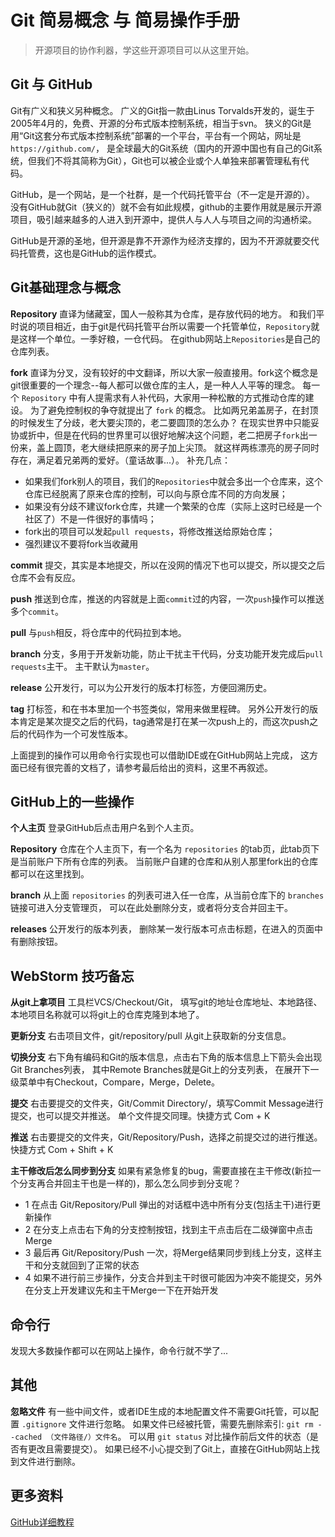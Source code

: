 # Git 简易概念 与 简易操作手册

> 开源项目的协作利器，学这些开源项目可以从这里开始。

## Git 与 GitHub

Git有广义和狭义另种概念。
广义的Git指一款由Linus Torvalds开发的，诞生于2005年4月的，免费、开源的分布式版本控制系统，相当于svn。
狭义的Git是用“Git这套分布式版本控制系统”部署的一个平台，平台有一个网站，网址是`https://github.com/`，
是全球最大的Git系统（国内的开源中国也有自己的Git系统，但我们不将其简称为Git），Git也可以被企业或个人单独来部署管理私有代码。

GitHub，是一个网站，是一个社群，是一个代码托管平台（不一定是开源的）。
没有GitHub就Git（狭义的）就不会有如此规模，github的主要作用就是展示开源项目，吸引越来越多的人进入到开源中，提供人与人人与项目之间的沟通桥梁。

GitHub是开源的圣地，但开源是靠不开源作为经济支撑的，因为不开源就要交代码托管费，这也是GitHub的运作模式。

## Git基础理念与概念

**Repository** 直译为储藏室，国人一般称其为仓库，是存放代码的地方。
和我们平时说的项目相近，由于git是代码托管平台所以需要一个托管单位，`Repository`就是这样一个单位。一季好粮，一仓代码。
在github网站上`Repositories`是自己的仓库列表。

**fork** 直译为分叉，没有较好的中文翻译，所以大家一般直接用。fork这个概念是git很重要的一个理念--每人都可以做仓库的主人，是一种人人平等的理念。
每一个 `Repository` 中有人提需求有人补代码，大家用一种松散的方式推动仓库的建设。
为了避免控制权的争夺就提出了 `fork` 的概念。
比如两兄弟盖房子，在封顶的时候发生了分歧，老大要尖顶的，老二要圆顶的怎么办？
在现实世界中只能妥协或折中，但是在代码的世界里可以很好地解决这个问题，老二把房子`fork`出一份来，盖上圆顶，老大继续把原来的房子加上尖顶。
就这样两栋漂亮的房子同时存在，满足着兄弟两的爱好。（童话故事...）。
补充几点：
- 如果我们fork别人的项目，我们的`Repositories`中就会多出一个仓库来，这个仓库已经脱离了原来仓库的控制，可以向与原仓库不同的方向发展；
- 如果没有分歧不建议fork仓库，共建一个繁荣的仓库（实际上这时已经是一个社区了）不是一件很好的事情吗；
- fork出的项目可以发起`pull requests`，将修改推送给原始仓库；
- 强烈建议不要将fork当收藏用

**commit** 提交，其实是本地提交，所以在没网的情况下也可以提交，所以提交之后仓库不会有反应。

**push** 推送到仓库，推送的内容就是上面`commit`过的内容，一次`push`操作可以推送多个`commit`。

**pull** 与`push`相反，将仓库中的代码拉到本地。

**branch** 分支，多用于开发新功能，防止干扰主干代码，分支功能开发完成后`pull requests`主干。
主干默认为`master`。

**release** 公开发行，可以为公开发行的版本打标签，方便回溯历史。

**tag** 打标签，和在书本里加一个书签类似，常用来做里程碑。
另外公开发行的版本肯定是某次提交之后的代码，tag通常是打在某一次push上的，而这次push之后的代码作为一个可发性版本。

上面提到的操作可以用命令行实现也可以借助IDE或在GitHub网站上完成，
这方面已经有很完善的文档了，请参考最后给出的资料，这里不再叙述。

## GitHub上的一些操作

**个人主页**
登录GitHub后点击用户名到个人主页。

**Repository**
仓库在个人主页下，有一个名为 `repositories` 的tab页，此tab页下是当前账户下所有仓库的列表。
当前账户自建的仓库和从别人那里fork出的仓库都可以在这里找到。

**branch**
从上面 `repositories` 的列表可进入任一仓库，从当前仓库下的 `branches` 链接可进入分支管理页，
可以在此处删除分支，或者将分支合并回主干。

**releases** 
公开发行的版本列表，
删除某一发行版本可点击标题，在进入的页面中有删除按钮。

## WebStorm 技巧备忘

**从git上拿项目**
工具栏VCS/Checkout/Git，
填写git的地址仓库地址、本地路径、本地项目名称就可以将git上的仓库克隆到本地了。

**更新分支**
右击项目文件，git/repository/pull 从git上获取新的分支信息。

**切换分支**
右下角有编码和Git的版本信息，点击右下角的版本信息上下箭头会出现Git Branches列表，
其中Remote Branches就是Git上的分支列表，
在展开下一级菜单中有Checkout，Compare，Merge，Delete。

**提交**
右击要提交的文件夹，Git/Commit Directory/，填写Commit Message进行提交，也可以提交并推送。
单个文件提交同理。快捷方式 Com + K

**推送**
右击要提交的文件夹，Git/Repository/Push，选择之前提交过的进行推送。快捷方式 Com + Shift + K

**主干修改后怎么同步到分支**
如果有紧急修复的bug，需要直接在主干修改(新拉一个分支再合并回主干也是一样的)，那么怎么同步到分支呢？
- 1 在点击 Git/Repository/Pull 弹出的对话框中选中所有分支(包括主干)进行更新操作
- 2 在分支上点击右下角的分支控制按钮，找到主干点击后在二级弹窗中点击 Merge
- 3 最后再 Git/Repository/Push 一次，将Merge结果同步到线上分支，这样主干和分支就回到了正常的状态
- 4 如果不进行前三步操作，分支合并到主干时很可能因为冲突不能提交，另外在分支上开发建议先和主干Merge一下在开始开发

## 命令行

发现大多数操作都可以在网站上操作，命令行就不学了...

## 其他

**忽略文件**
有一些中间文件，或者IDE生成的本地配置文件不需要Git托管，可以配置 `.gitignore` 文件进行忽略。 如果文件已经被托管，需要先删除索引: `git rm --cached （文件路径/）文件名`。
可以用 `git status` 对比操作前后文件的状态（是否有更改且需要提交）。
如果已经不小心提交到了Git上，直接在GitHub网站上找到文件进行删除。

## 更多资料

[GitHub详细教程](http://blog.csdn.net/showhilllee/article/details/27706679)